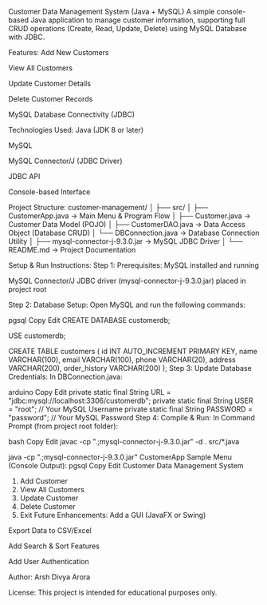 Customer Data Management System (Java + MySQL)
A simple console-based Java application to manage customer information, supporting full CRUD operations (Create, Read, Update, Delete) using MySQL Database with JDBC.

Features:
Add New Customers

View All Customers

Update Customer Details

Delete Customer Records

MySQL Database Connectivity (JDBC)

Technologies Used:
Java (JDK 8 or later)

MySQL

MySQL Connector/J (JDBC Driver)

JDBC API

Console-based Interface

Project Structure:
customer-management/
│
├── src/
│ ├── CustomerApp.java → Main Menu & Program Flow
│ ├── Customer.java → Customer Data Model (POJO)
│ ├── CustomerDAO.java → Data Access Object (Database CRUD)
│ └── DBConnection.java → Database Connection Utility
│
├── mysql-connector-j-9.3.0.jar → MySQL JDBC Driver
│
└── README.md → Project Documentation

Setup & Run Instructions:
Step 1: Prerequisites:
MySQL installed and running

MySQL Connector/J JDBC driver (mysql-connector-j-9.3.0.jar) placed in project root

Step 2: Database Setup:
Open MySQL and run the following commands:

pgsql
Copy
Edit
CREATE DATABASE customerdb;

USE customerdb;

CREATE TABLE customers (
    id INT AUTO_INCREMENT PRIMARY KEY,
    name VARCHAR(100),
    email VARCHAR(100),
    phone VARCHAR(20),
    address VARCHAR(200),
    order_history VARCHAR(200)
);
Step 3: Update Database Credentials:
In DBConnection.java:

arduino
Copy
Edit
private static final String URL = "jdbc:mysql://localhost:3306/customerdb";
private static final String USER = "root";          // Your MySQL Username
private static final String PASSWORD = "password";  // Your MySQL Password
Step 4: Compile & Run:
In Command Prompt (from project root folder):

bash
Copy
Edit
javac -cp ".;mysql-connector-j-9.3.0.jar" -d . src/*.java

java -cp ".;mysql-connector-j-9.3.0.jar" CustomerApp
Sample Menu (Console Output):
pgsql
Copy
Edit
Customer Data Management System
1. Add Customer
2. View All Customers
3. Update Customer
4. Delete Customer
5. Exit
Future Enhancements:
Add a GUI (JavaFX or Swing)

Export Data to CSV/Excel

Add Search & Sort Features

Add User Authentication

Author:
Arsh Divya Arora

License:
This project is intended for educational purposes only.
